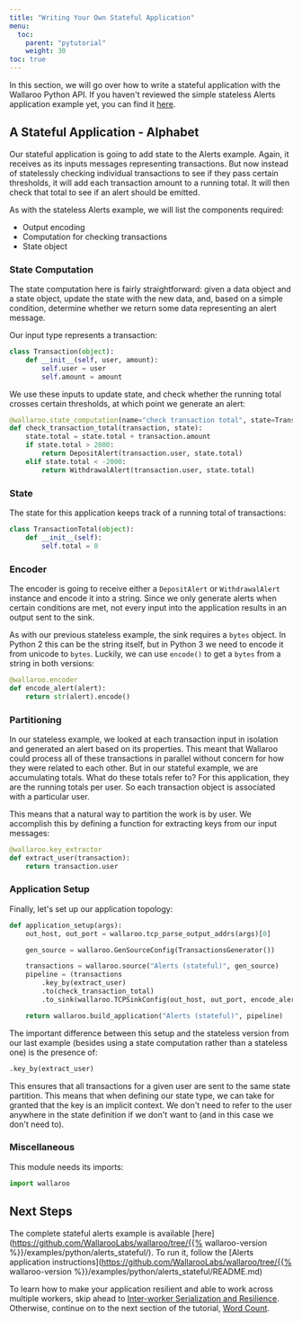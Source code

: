 ```yaml
---
title: "Writing Your Own Stateful Application"
menu:
  toc:
    parent: "pytutorial"
    weight: 30
toc: true
---
```

In this section, we will go over how to write a stateful application with the Wallaroo Python API. If you haven't reviewed the simple stateless Alerts application example yet, you can find it [here](/python-tutorial/writing-your-own-application/).

## A Stateful Application - Alphabet

Our stateful application is going to add state to the Alerts example. Again, it receives as its inputs messages representing transactions. But now instead of statelessly checking individual transactions to see if they pass certain thresholds, it will add each transaction amount to a running total. It will then check that total to see if an alert should be emitted.

As with the stateless Alerts example, we will list the components required:

* Output encoding
* Computation for checking transactions
* State object

### State Computation

The state computation here is fairly straightforward: given a data object and a state object, update the state with the new data, and, based on a simple condition, determine whether we return some data representing an alert message.

Our input type represents a transaction:
```python
class Transaction(object):
    def __init__(self, user, amount):
        self.user = user
        self.amount = amount
```

We use these inputs to update state, and check whether the running total crosses certain thresholds, at which point we generate an alert:

```python
@wallaroo.state_computation(name="check transaction total", state=TransactionTotal)
def check_transaction_total(transaction, state):
    state.total = state.total + transaction.amount
    if state.total > 2000:
        return DepositAlert(transaction.user, state.total)
    elif state.total < -2000:
        return WithdrawalAlert(transaction.user, state.total)
```

### State

The state for this application keeps track of a running total of transactions:

```python
class TransactionTotal(object):
    def __init__(self):
        self.total = 0
```

### Encoder
The encoder is going to receive either a `DepositAlert` or `WithdrawalAlert` instance and encode it into a string. Since we only generate alerts when certain conditions are met, not every input into the application results in an output sent to the sink.

As with our previous stateless example, the sink requires a `bytes` object. In Python 2 this can be the string itself, but in Python 3 we need to encode it from unicode to `bytes`. Luckily, we can use `encode()` to get a `bytes` from a string in both versions:

```python
@wallaroo.encoder
def encode_alert(alert):
    return str(alert).encode()
```

### Partitioning
In our stateless example, we looked at each transaction input in isolation and generated an alert based on its properties. This meant that Wallaroo could process all of these transactions in parallel without concern for how they were related to each other. But in our stateful example, we are accumulating totals. What do these totals refer to? For this application, they are the running totals per user. So each transaction object is associated with a particular user.

This means that a natural way to partition the work is by user. We accomplish this by defining a function for extracting keys from our input messages:

```python
@wallaroo.key_extractor
def extract_user(transaction):
    return transaction.user
```

### Application Setup

Finally, let's set up our application topology:

```python
def application_setup(args):
    out_host, out_port = wallaroo.tcp_parse_output_addrs(args)[0]

    gen_source = wallaroo.GenSourceConfig(TransactionsGenerator())

    transactions = wallaroo.source("Alerts (stateful)", gen_source)
    pipeline = (transactions
        .key_by(extract_user)
        .to(check_transaction_total)
        .to_sink(wallaroo.TCPSinkConfig(out_host, out_port, encode_alert)))

    return wallaroo.build_application("Alerts (stateful)", pipeline)
```

The important difference between this setup and the stateless version from our last example (besides using a state computation rather than a stateless one) is the presence of: 

```python
.key_by(extract_user)
```

This ensures that all transactions for a given user are sent to the same state
partition. This means that when defining our state type, we can take for granted that the key is an implicit context. We don't need to refer to the user
anywhere in the state definition if we don't want to (and in this case we don't need to).

### Miscellaneous

This module needs its imports:

```python
import wallaroo
```

## Next Steps

The complete stateful alerts example is available [here](https://github.com/WallarooLabs/wallaroo/tree/{{% wallaroo-version %}}/examples/python/alerts_stateful/). To run it, follow the [Alerts application instructions](https://github.com/WallarooLabs/wallaroo/tree/{{% wallaroo-version %}}/examples/python/alerts_stateful/README.md)

To learn how to make your application resilient and able to work across multiple workers, skip ahead to [Inter-worker Serialization and Resilience](/python-tutorial/interworker-serialization-and-resilience/). Otherwise, continue on to the next section of the tutorial, [Word Count](/python-tutorial/word-count/).
